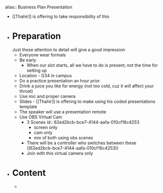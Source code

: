 alias:: Business Plan Presentation

- [[Thahir]] is offering to take responsibility of this
- # Preparation
  Just these attention to detail will give a good impression
	- Everyone wear formals
	- Be early
		- When our slot starts, all we have to do is present; not the time for setting up
	- Location - G34 in campus
	- Do a practice presentation an hour prior
	- Drink a juice you like for energy (not too cold, cuz it will affect your throat)
	- Use mic and proper camera
	- Slides - [[Thahir]] is offering to make using his coded presentations template
	- The speaker will use a presentation remote
	- Use OBS Virtual Cam
		- 3 Scenes
		  id:: 62ed2bcb-bce7-4144-aafa-010cf16c4253
			- screen only
			- cam only
			- mix of both using obs scenes
		- There will be a controller who switches between these ((62ed2bcb-bce7-4144-aafa-010cf16c4253))
		- Join with this virtual camera only
- # Content
	-